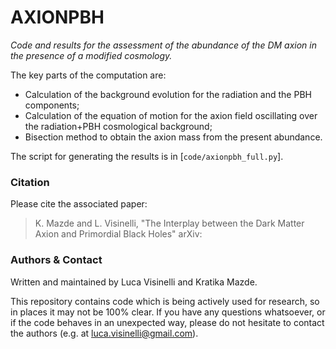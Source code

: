 # AXIONPBH

*Code and results for the assessment of the abundance of the DM axion in the presence of a modified cosmology.*

The key parts of the computation are:
* Calculation of the background evolution for the radiation and the PBH components;
* Calculation of the equation of motion for the axion field oscillating over the radiation+PBH cosmological background;
* Bisection method to obtain the axion mass from the present abundance.

The script for generating the results is in [`code/axionpbh_full.py`].

### Citation

Please cite the associated paper:
> K. Mazde and L. Visinelli, "The Interplay between the Dark Matter Axion and Primordial Black Holes" arXiv:

### Authors & Contact

Written and maintained by Luca Visinelli and Kratika Mazde.

This repository contains code which is being actively used for research, so in places it may not be 100% clear. If you have any questions whatsoever, or if the code behaves in an unexpected way, please do not hesitate to contact the authors (e.g. at luca.visinelli@gmail.com).
